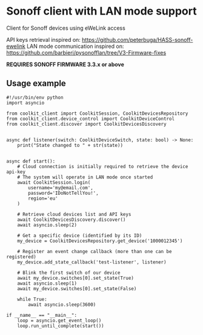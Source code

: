 # Sonoff client with LAN mode support

Client for Sonoff devices using eWeLink access


API keys retrieval inspired on: https://github.com/peterbuga/HASS-sonoff-ewelink
LAN mode communication inspired on: https://github.com/barbieri/pysonofflan/tree/V3-Firmware-fixes

**REQUIRES SONOFF FIRMWARE 3.3.x or above**

## Usage example

```
#!/usr/bin/env python
import asyncio

from coolkit_client import CoolkitSession, CoolkitDevicesRepository
from coolkit_client.device_control import CoolkitDeviceControl
from coolkit_client.discover import CoolkitDevicesDiscovery


async def listener(switch: CoolkitDeviceSwitch, state: bool) -> None:
    print("State changed to " + str(state))


async def start():
    # Cloud connection is initially required to retrieve the device api-key
    # The system will operate in LAN mode once started
    await CoolkitSession.login(
        username='my@email.com',
        password='IDoNotTellYou!',
        region='eu'
    )

    # Retrieve cloud devices list and API keys
    await CoolkitDevicesDiscovery.discover()
    await asyncio.sleep(2)

    # Get a specific device (identified by its ID)
    my_device = CoolkitDevicesRepository.get_device('1000012345')

    # Register an event change callback (more than one can be registered)
    my_device.add_state_callback('test-listener', listener)

    # Blink the first switch of our device
    await my_device.switches[0].set_state(True)
    await asyncio.sleep(1)
    await my_device.switches[0].set_state(False)

    while True:
        await asyncio.sleep(3600)

if __name__ == "__main__":
    loop = asyncio.get_event_loop()
    loop.run_until_complete(start())

```
